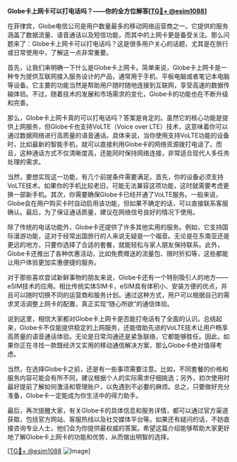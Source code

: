 **Globe卡上网卡可以打电话吗？——你的全方位解答[[TG💪+ @esim1088](https://t.me/s/esim1088)]**

在菲律宾，Globe电信公司是用户数量最多的移动网络运营商之一。它提供的服务涵盖了数据流量、语音通话以及短信功能，而其中的上网卡更是备受关注。那么问题来了：Globe卡上网卡可以打电话吗？这是很多用户关心的话题，尤其是在旅行或日常使用中，了解这一点非常重要。

首先，让我们来明确一下什么是Globe卡上网卡。简单来说，Globe卡上网卡是一种专为提供互联网接入服务设计的产品，通常用于手机、平板电脑或者笔记本电脑等设备。它主要的功能当然是帮助用户随时随地连接到互联网，享受高速的数据传输体验。不过，随着技术的发展和市场需求的变化，Globe卡的功能也在不断升级和完善。

那么，Globe卡上网卡真的可以打电话吗？答案是肯定的。虽然它的核心功能是提供上网服务，但Globe卡也支持VoLTE（Voice over LTE）技术，这意味着你可以通过数据网络进行高质量的语音通话。具体来说，当你使用支持VoLTE功能的设备时，比如最新的智能手机，就可以直接利用Globe卡的网络资源拨打电话了。而且，这种通话方式不仅清晰度高，还能同时保持网络连接，非常适合现代人多任务处理的需求。

当然，要想实现这一功能，有几个前提条件需要满足。首先，你的设备必须支持VoLTE技术。如果你的手机比较老旧，可能无法兼容这项功能，这时就需要考虑更换一部新手机。其次，你需要确保Globe卡已经开通了VoLTE服务。一般来说，Globe会在用户购买卡时自动启用该功能，但如果不确定的话，可以直接联系客服确认。最后，为了保证通话质量，建议在网络信号良好的情况下使用。

除了传统的电话功能外，Globe卡还提供了许多其他实用的服务。例如，它支持国际漫游功能，这对于经常出国旅行的人来说无疑是一个福音。无论是在东南亚还是更远的地方，只要你选择了合适的套餐，就能轻松与家人朋友保持联系。此外，Globe卡还推出了各种优惠活动，比如免费赠送的流量包、限时折扣等，这些都能让用户体验更加实惠便捷的服务。

对于那些喜欢尝试新鲜事物的朋友来说，Globe卡还有一个特别吸引人的地方——eSIM技术的应用。相比传统实体SIM卡，eSIM具有体积小、安装方便的优点，并且可以随时切换不同的运营商和服务计划。通过这种方式，用户可以根据自己的需求灵活调整上网卡的配置，真正实现“随心所欲”的通信体验。

说到这里，相信大家都对Globe卡上网卡是否能打电话有了全面的认识。总结起来，Globe卡不仅能提供稳定的上网服务，还能借助先进的VoLTE技术让用户畅享高质量的语音通话体验。无论是日常沟通还是紧急联络，它都能够胜任。因此，如果你正在寻找一款既经济又实用的移动通信解决方案，那么Globe卡绝对值得考虑。

当然，在选择Globe卡之前，还是有一些事项需要注意。比如，不同套餐的价格和服务内容可能会有所不同，建议根据个人的实际需求仔细挑选；另外，初次使用时最好提前了解如何激活和管理账户，以免遇到不必要的麻烦。总之，只要做好充分准备，Globe卡一定能成为你生活中的得力助手。

最后，再次提醒大家，有关Globe卡的具体信息和服务详情，都可以通过官方渠道获取，包括官方网站、客服热线以及社交媒体平台等。如果还有疑问的话，不妨直接咨询专业人士，他们会为你提供最权威的答案。希望这篇介绍能够帮助大家更好地了解Globe卡上网卡的功能和优势，从而做出明智的选择。

[[TG💪+ @esim1088](https://t.me/s/esim1088) ![Image](https://i.postimg.cc/4NQfJmqS/Snipaste-2025-05-13-00-14-12.png)]